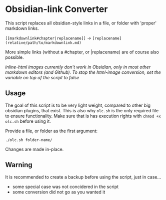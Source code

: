 # Obsidian-link Converter
This script replaces all obsidian-style links in a file, or folder with 'proper' markdown links.

`[[markdownlink#chapter|replacename]]` $\rightarrow$ `[replacename](relative/path/to/markdownlink.md)`

More simple links (without a #chapter, or |replacename) are of course also possible.

*inline-html images currently don't work in Obsidian, only in most other markdown editors (and Github). To stop the html-image conversion, set the variable on top of the script to false*

## Usage
The goal of this script is to be very light weight, compared to other big obsidian plugins, that exist. This is also why `olc.sh` is the only required file to ensure functionality. Make sure that is has execution rights with `chmod +x olc.sh` before using it.

Provide a file, or folder as the first argument:
```
./olc.sh folder-name/
```
Changes are made in-place.

## Warning
It is recommended to create a backup before using the script, just in case...
- some special case was not concidered in the script
- some conversion did not go as you wanted it

